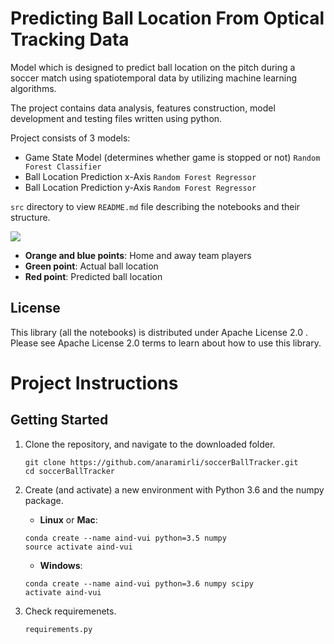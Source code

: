 # Predicting Ball Location From Optical Tracking Data

Model which is designed to predict ball location on the pitch during a soccer match using spatiotemporal data by utilizing machine learning algorithms.

The project contains data analysis, features construction, model development and testing files written using python.

Project consists of 3 models:
* Game State Model (determines whether game is stopped or not) `Random Forest Classifier`
* Ball Location Prediction x-Axis `Random Forest Regressor`
* Ball Location Prediction y-Axis `Random Forest Regressor`

`src` directory to view `README.md` file describing the notebooks and their structure.

![](https://github.com/anaramirli/soccerBallTracker/blob/master/src/assets/sample.gif)

- **Orange and blue points**: Home and away team players</br>
- **Green point**: Actual ball location</br>
- **Red point**: Predicted ball location</br>

## License
This library (all the notebooks) is distributed under Apache License 2.0 . Please see Apache License 2.0 terms to learn about how to use this library.


# Project Instructions

## Getting Started

1. Clone the repository, and navigate to the downloaded folder.

    ```
    git clone https://github.com/anaramirli/soccerBallTracker.git
    cd soccerBallTracker
    ```
    
2. Create (and activate) a new environment with Python 3.6 and the numpy package.

    * **Linux** or **Mac**:
    ```
    conda create --name aind-vui python=3.5 numpy
    source activate aind-vui
    ```
    
    * **Windows**:
    
    ```
    conda create --name aind-vui python=3.6 numpy scipy
    activate aind-vui
    ```

3. Check requiremenets.
    ```
    requirements.py
    ```
